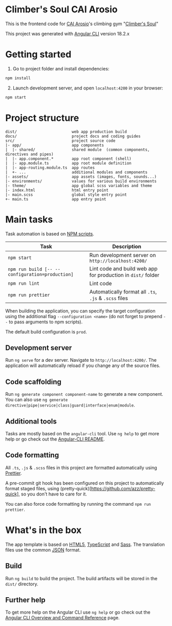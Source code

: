 # Climber's Soul CAI Arosio

This is the frontend code for [CAI Arosio](https://www.caiarosio.it/)'s climbing gym "[Climber's Soul](https://caiarosio.it/climberssoul/)"

This project was generated with [Angular CLI](https://github.com/angular/angular-cli) version 18.2.x

# Getting started

1. Go to project folder and install dependencies:

```sh
npm install
```

2. Launch development server, and open `localhost:4200` in your browser:

```sh
npm start
```

# Project structure

```
dist/                        web app production build
docs/                        project docs and coding guides
src/                         project source code
|- app/                      app components
|  |- shared/                shared module  (common components, directives and pipes)
|  |- app.component.*        app root component (shell)
|  |- app.module.ts          app root module definition
|  |- app-routing.module.ts  app routes
|  +- ...                    additional modules and components
|- assets/                   app assets (images, fonts, sounds...)
|- environments/             values for various build environments
|- theme/                    app global scss variables and theme
|- index.html                html entry point
|- main.scss                 global style entry point
+- main.ts                   app entry point
```

# Main tasks

Task automation is based on [NPM scripts](https://docs.npmjs.com/misc/scripts).

| Task                                            | Description                                                  |
| ----------------------------------------------- | ------------------------------------------------------------ |
| `npm start`                                     | Run development server on `http://localhost:4200/`           |
| `npm run build [-- --configuration=production]` | Lint code and build web app for production in `dist/` folder |
| `npm run lint`                                  | Lint code                                                    |
| `npm run prettier`                              | Automatically format all `.ts`, `.js` & `.scss` files        |

When building the application, you can specify the target configuration using the additional flag
`--configuration <name>` (do not forget to prepend `--` to pass arguments to npm scripts).

The default build configuration is `prod`.

## Development server

Run `ng serve` for a dev server. Navigate to `http://localhost:4200/`. The application will automatically reload if you change any of the source files.

## Code scaffolding

Run `ng generate component component-name` to generate a new component. You can also use `ng generate directive|pipe|service|class|guard|interface|enum|module`.

## Additional tools

Tasks are mostly based on the `angular-cli` tool. Use `ng help` to get more help or go check out the
[Angular-CLI README](https://github.com/angular/angular-cli).

## Code formatting

All `.ts`, `.js` & `.scss` files in this project are formatted automatically using [Prettier](https://prettier.io).

A pre-commit git hook has been configured on this project to automatically format staged files, using
(pretty-quick)[https://github.com/azz/pretty-quick], so you don't have to care for it.

You can also force code formatting by running the command `npm run prettier`.

# What's in the box

The app template is based on [HTML5](http://whatwg.org/html), [TypeScript](http://www.typescriptlang.org) and
[Sass](http://sass-lang.com). The translation files use the common [JSON](http://www.json.org) format.

## Build

Run `ng build` to build the project. The build artifacts will be stored in the `dist/` directory.

## Further help

To get more help on the Angular CLI use `ng help` or go check out the [Angular CLI Overview and Command Reference](https://angular.io/cli) page.
